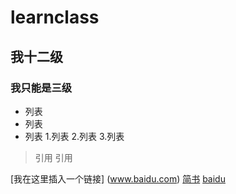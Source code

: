 # learnclass
## 我十二级
### 我只能是三级
- 列表
- 列表
- 列表
1.列表
2.列表
3.列表
> 引用
> 引用

[我在这里插入一个链接] (www.baidu.com)
[简书](http://www.jianshu.com)
[baidu](http://www.baidu.com)
